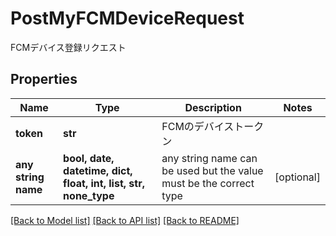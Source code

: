 # PostMyFCMDeviceRequest

FCMデバイス登録リクエスト

## Properties
Name | Type | Description | Notes
------------ | ------------- | ------------- | -------------
**token** | **str** | FCMのデバイストークン | 
**any string name** | **bool, date, datetime, dict, float, int, list, str, none_type** | any string name can be used but the value must be the correct type | [optional]

[[Back to Model list]](../README.md#documentation-for-models) [[Back to API list]](../README.md#documentation-for-api-endpoints) [[Back to README]](../README.md)


